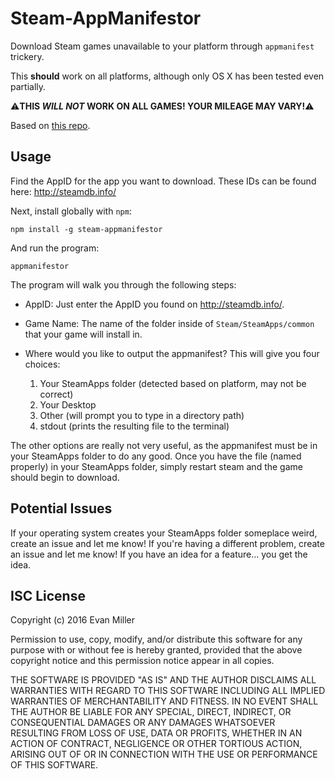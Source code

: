 # Steam-AppManifestor

Download Steam games unavailable to your platform through `appmanifest` trickery.

This **should** work on all platforms, although only OS X has been tested even partially.

:warning:**THIS _WILL NOT_ WORK ON ALL GAMES! YOUR MILEAGE MAY VARY!**:warning:

Based on [this repo](https://github.com/dotfloat/steam-appmanifest).

## Usage

Find the AppID for the app you want to download.
These IDs can be found here: http://steamdb.info/

Next, install globally with `npm`:

```
npm install -g steam-appmanifestor
```

And run the program:

```
appmanifestor
```

The program will walk you through the following steps:

- AppID: Just enter the AppID you found on http://steamdb.info/.

- Game Name: The name of the folder inside of `Steam/SteamApps/common` that your game will install in.

- Where would you like to output the appmanifest?
This will give you four choices:
  1. Your SteamApps folder (detected based on platform, may not be correct)
  2. Your Desktop
  3. Other (will prompt you to type in a directory path)
  4. stdout (prints the resulting file to the terminal)

The other options are really not very useful, as the appmanifest must be in your
SteamApps folder to do any good. Once you have the file (named properly) in your
SteamApps folder, simply restart steam and the game should begin to download.

## Potential Issues

If your operating system creates your SteamApps folder someplace weird,
create an issue and let me know! If you're having a different problem,
create an issue and let me know! If you have an idea for a feature...
you get the idea.

## ISC License

Copyright (c) 2016 Evan Miller

Permission to use, copy, modify, and/or distribute this software for any purpose with or without fee is hereby granted, provided that the above copyright notice and this permission notice appear in all copies.

THE SOFTWARE IS PROVIDED "AS IS" AND THE AUTHOR DISCLAIMS ALL WARRANTIES WITH REGARD TO THIS SOFTWARE INCLUDING ALL IMPLIED WARRANTIES OF MERCHANTABILITY AND FITNESS. IN NO EVENT SHALL THE AUTHOR BE LIABLE FOR ANY SPECIAL, DIRECT, INDIRECT, OR CONSEQUENTIAL DAMAGES OR ANY DAMAGES WHATSOEVER RESULTING FROM LOSS OF USE, DATA OR PROFITS, WHETHER IN AN ACTION OF CONTRACT, NEGLIGENCE OR OTHER TORTIOUS ACTION, ARISING OUT OF OR IN CONNECTION WITH THE USE OR PERFORMANCE OF THIS SOFTWARE.
